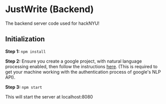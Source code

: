 # JustWrite (Backend)
The backend server code used for hackNYU!

## Initialization

**Step 1:**
```npm install```

**Step 2:** 
Ensure you create a google project, with natural language processing enabled, then follow the instructions [here](https://cloud.google.com/docs/authentication/getting-started).
(This is required to get your machine working with the authentication process of google's NLP API).

**Step 3:**
```npm start```

This will start the server at localhost:8080
